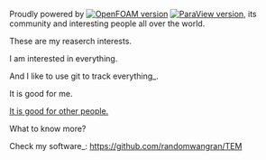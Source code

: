 Proudly powered by [![OpenFOAM version](https://img.shields.io/badge/OpenFOAM-dev)](https://github.com/OpenFOAM/OpenFOAM-dev)  [![ParaView version](https://img.shields.io/badge/ParaView-v5-green)](https://gitlab.kitware.com/paraview/paraview), its community and interesting people all over the world.


These are my reaserch interests.

I am interested in everything.

And I like to use git to track everything_.

It is good for me.

[It is good for other people.](https://www.zhengwenjie.net/configuration/)


What to know more?

Check my software_: https://github.com/randomwangran/TEM
